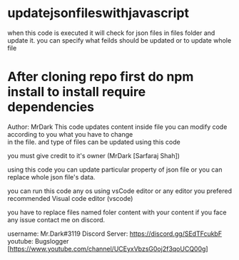 # updatejsonfileswithjavascript

when this code is executed it will check for json files in files folder and update it. you can specify what feilds should be updated or to update whole file

# After cloning repo first do npm install to install require dependencies

 Author: MrDark
 This code updates content inside file
 you can modify code according to you what you have to change \
 in the file. and type of files can be updated using this code
 
 you must give credit to it's owner (MrDark [Sarfaraj Shah])
 
 using this code you can update particular property of json file
 or you can replace whole json file's data.
 
 you can run this code any os using vsCode editor or any editor you prefered
 recommended Visual code editor (vscode)
 
 
 you have to replace files named foler content with your content
 if you face any issue contact me on discord.
 
 username: Mr.Dark#3119
 Discord Server: https://discord.gg/SEdTFcukbF
 youtube: Bugslogger [https://www.youtube.com/channel/UCEyxVbzsG0oj2f3qoUCQ00g]
